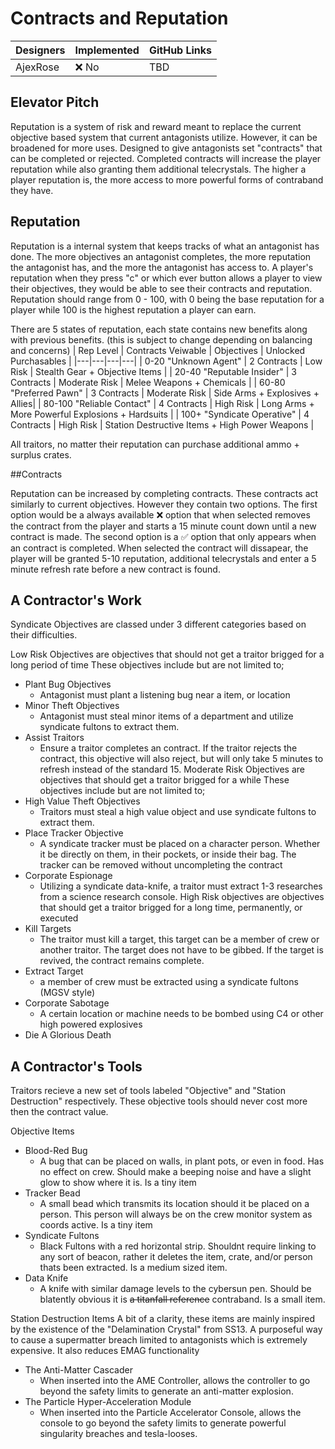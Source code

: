 # Contracts and Reputation

| Designers | Implemented | GitHub Links |
|---|---|---|
| AjexRose | :x: No | TBD |

## Elevator Pitch

   Reputation is a system of risk and reward meant to replace the current objective based system that current antagonists utilize. However, it can be broadened for more uses.
Designed to give antagonists set "contracts" that can be completed or rejected. Completed contracts will increase the player reputation while also granting
them additional telecrystals. The higher a player reputation is, the more access to more powerful forms of contraband they have. 

## Reputation

  Reputation is a internal system that keeps tracks of what an antagonist has done. The more objectives an antagonist completes, the more reputation the antagonist has, and the more the antagonist has access to. 
A player's reputation when they press "c" or which ever button allows a player to view their objectives, they would be able to see their contracts and reputation. Reputation should range from 0 - 100, 
with 0 being the base reputation for a player while 100 is the highest reputation a player can earn.

There are 5 states of reputation, each state contains new benefits along with previous benefits. 
(this is subject to change depending on balancing and concerns)
| Rep Level | Contracts Veiwable | Objectives | Unlocked Purchasables |
|---|---|---|---|
| 0-20 "Unknown Agent" | 2 Contracts | Low Risk | Stealth Gear + Objective Items |
| 20-40 "Reputable Insider" | 3 Contracts | Moderate Risk | Melee Weapons + Chemicals |
| 60-80 "Preferred Pawn" | 3 Contracts | Moderate Risk | Side Arms + Explosives + Allies|
| 80-100 "Reliable Contact" | 4 Contracts | High Risk | Long Arms + More Powerful Explosions + Hardsuits |
| 100+ "Syndicate Operative" | 4 Contracts | High Risk | Station Destructive Items + High Power Weapons |

All traitors, no matter their reputation can purchase additional ammo + surplus crates. 

##Contracts

  Reputation can be increased by completing contracts. These contracts act similarly to current objectives. However they contain two options. The first option would be a always available :x: option that when selected
removes the contract from the player and starts a 15 minute count down until a new contract is made. The second option is a :white_check_mark: option that only appears when an contract is completed. 
When selected the contract will dissapear, the player will be granted 5-10 reputation, additional telecrystals and enter a 5 minute refresh rate before a new contract is found.

## A Contractor's Work

Syndicate Objectives are classed under 3 different categories based on their difficulties.

Low Risk Objectives are objectives that should not get a traitor brigged for a long period of time
These objectives include but are not limited to;
- Plant Bug Objectives
  - Antagonist must plant a listening bug near a item, or location
- Minor Theft Objectives
  - Antagonist must steal minor items of a department and utilize syndicate fultons to extract them. 
- Assist Traitors
  - Ensure a traitor completes an contract. If the traitor rejects the contract, this objective will also reject, but will only take 5 minutes to refresh instead of the standard 15. 
Moderate Risk Objectives are objectives that should get a traitor brigged for a while
These objectives include but are not limited to;
- High Value Theft Objectives
  - Traitors must steal a high value object and use syndicate fultons to extract them.
- Place Tracker Objective
  - A syndicate tracker must be placed on a character person. Whether it be directly on them, in their pockets, or inside their bag. The tracker can be removed without uncompleting the contract
- Corporate Espionage
  - Utilizing a syndicate data-knife, a traitor must extract 1-3 researches from a science research console.
High Risk objectives are objectives that should get a traitor brigged for a long time, permanently, or executed
- Kill Targets
  - The traitor must kill a target, this target can be a member of crew or another traitor. The target does not have to be gibbed. If the target is revived, the contract remains complete.
- Extract Target
  - a member of crew must be extracted using a syndicate fultons (MGSV style)
- Corporate Sabotage
  - A certain location or machine needs to be bombed using C4 or other high powered explosives
- Die A Glorious Death

## A Contractor's Tools

Traitors recieve a new set of tools labeled "Objective" and "Station Destruction" respectively.
These objective tools should never cost more then the contract value.

Objective Items
- Blood-Red Bug
  - A bug that can be placed on walls, in plant pots, or even in food. Has no effect on crew. Should make a beeping noise and have a slight glow to show where it is. Is a tiny item
- Tracker Bead
  - A small bead which transmits its location should it be placed on a person. This person will always be on the crew monitor system as coords active. Is a tiny item
- Syndicate Fultons
  - Black Fultons with a red horizontal strip. Shouldnt require linking to any sort of beacon, rather it deletes the item, crate, and/or person thats been extracted. Is a medium sized item. 
- Data Knife
  - A knife with similar damage levels to the cybersun pen. Should be blatently obvious it is ~~a titanfall reference~~ contraband. Is a small item.

Station Destruction Items
A bit of a clarity, these items are mainly inspired by the existence of the "Delamination Crystal" from SS13. A purposeful way to cause a supermatter breach limited to antagonists which is extremely expensive.
It also reduces EMAG functionality

- The Anti-Matter Cascader
  - When inserted into the AME Controller, allows the controller to go beyond the safety limits to generate an anti-matter explosion.
- The Particle Hyper-Acceleration Module
  - When inserted into the Particle Accelerator Console, allows the console to go beyond the safety limits to generate powerful singularity breaches and tesla-looses.
